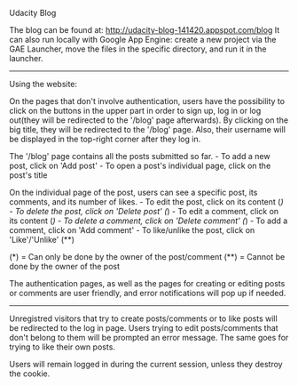 Udacity Blog

The blog can be found at: http://udacity-blog-141420.appspot.com/blog
It can also run locally with Google App Engine: create a new project via the GAE Launcher, move the files in the specific directory, and run it in the launcher.

-------------------------------------------

Using the website:

On the pages that don't involve authentication, users have the possibility to click on the buttons in the upper part in order to sign up, log in or log out(they will be redirected to the '/blog' page afterwards). By clicking on the big title, they will be redirected to the '/blog' page. Also, their username will be displayed in the top-right corner after they log in.

The '/blog' page contains all the posts submitted so far. 
	- To add a new post, click on 'Add post'
	- To open a post's individual page, click on the post's title

On the individual page of the post, users can see a specific post, its comments, and its number of likes. 
	- To edit the post, click on its content (*)
	- To delete the post, click on 'Delete post' (*)
	- To edit a comment, click on its content (*)
	- To delete a comment, click on 'Delete comment' (*)
	- To add a comment, click on 'Add comment'
	- To like/unlike the post, click on 'Like'/'Unlike' (**)

(*) = Can only be done by the owner of the post/comment
(**) = Cannot be done by the owner of the post

The authentication pages, as well as the pages for creating or editing posts or comments are user friendly, and error notifications will pop up if needed.

-------------------------------------------

Unregistred visitors that try to create posts/comments or to like posts will be redirected to the log in page.
Users trying to edit posts/comments that don't belong to them will be prompted an error message. The same goes for trying to like their own posts.

Users will remain logged in during the current session, unless they destroy the cookie.
